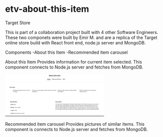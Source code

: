 # etv-about-this-item
Target Store 

This is part of a collaboration project built with 4 other Software Engineers. These two componets were built by Emir M. and are a replica of the Target online store build with React front end, node.js server and MongoDB.

Components 
  -About this Item
  -Recommended item carousel
  
About this Item 
Provides information for current item selected. This component connects to Node.js server and fetches from MongoDB.

![](about-react-component.gif)

Recommended item carousel
Provides pictures of similar items. This component is connects to Node.js server and fetches from MongoDB.

